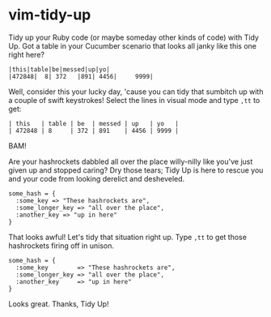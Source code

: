 # vim-tidy-up

Tidy up your Ruby code (or maybe someday other kinds of code) with Tidy Up.
Got a table in your Cucumber scenario that looks all janky like this one right
here?

    |this|table|be|messed|up|yo|
    |472848|  8| 372   |891| 4456|     9999|

Well, consider this your lucky day, 'cause you can tidy that sumbitch up with a
couple of swift keystrokes! Select the lines in visual mode and type `,tt` to
get:

    | this   | table | be  | messed | up   | yo   |
    | 472848 | 8     | 372 | 891    | 4456 | 9999 |

BAM!

Are your hashrockets dabbled all over the place willy-nilly like you've just given
up and stopped caring? Dry those tears; Tidy Up is here to rescue you and your code
from looking derelict and desheveled.

    some_hash = {
      :some_key => "These hashrockets are",
      :some_longer_key => "all over the place",
      :another_key => "up in here"
    }

That looks awful! Let's tidy that situation right up. Type `,tt` to get those
hashrockets firing off in unison.

    some_hash = {
      :some_key        => "These hashrockets are",
      :some_longer_key => "all over the place",
      :another_key     => "up in here"
    }

Looks great. Thanks, Tidy Up!
